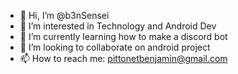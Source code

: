 - 👋 Hi, I’m @b3nSensei
- 👀 I’m interested in Technology and Android Dev
- 🌱 I’m currently learning how to make a discord bot
- 💞️ I’m looking to collaborate on android project
- 📫 How to reach me: pittonetbenjamin@gmail.com

<!---
b3nSensei/b3nSensei is a ✨ special ✨ repository because its `README.md` (this file) appears on your GitHub profile.
You can click the Preview link to take a look at your changes.
--->
